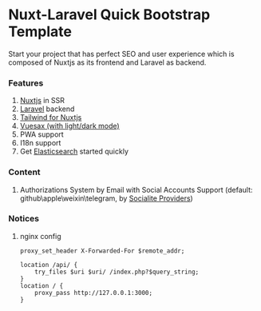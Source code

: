 # Nuxt-Laravel Quick Bootstrap Template
Start your project that has perfect SEO and user experience which is composed of Nuxtjs as its frontend and Laravel as backend.

### Features
1. [Nuxtjs](https://nuxtjs.org/) in SSR
2. [Laravel](https://laravel.com/) backend
3. [Tailwind for Nuxtjs](https://tailwindcss.nuxtjs.org/)
4. [Vuesax (with light/dark mode)](http://vuesax.com/)
5. PWA support
6. I18n support
7. Get [Elasticsearch](https://github.com/elastic/elasticsearch) started quickly 

### Content
1. Authorizations System by Email with Social Accounts Support (default: github\apple\weixin\telegram, by [Socialite Providers](https://socialiteproviders.netlify.com/))

### Notices
1. nginx config
    ```
    proxy_set_header X-Forwarded-For $remote_addr;

    location /api/ {
        try_files $uri $uri/ /index.php?$query_string;
    }
    location / {
        proxy_pass http://127.0.0.1:3000;
    }
    ```
